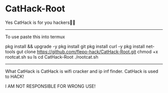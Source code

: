 # CatHack-Root
Yes CatHack is for you hackers👨‍💻

_____________________________________________________

To use paste this into termux

pkg install && upgrade -y 
pkg install git
pkg install curl -y
pkg install net-tools
gut clone https://github.com/flepo-hack/CatHack-Root.git
chmod +x rootcat.sh
su
ls
cd CatHack-Root 
./rootcat.sh

_____________________________________________________


What CatHack is CatHack is wifi cracker and ip inf finder. CatHack is used to HACK!

I AM NOT RESPONSIBLE FOR WRONG USE!
